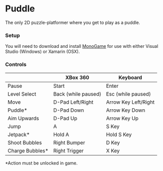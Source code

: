 Puddle
======

The only 2D puzzle-platformer where you get to play as a puddle.


### Setup ##

You will need to download and install [MonoGame](http://www.monogame.net) for use with either Visual Studio (Windows) or Xamarin (OSX).


### Controls ##

|                 | XBox 360            | Keyboard
|-----------------|---------------------|---------------
| Pause           | Start               | Enter
| Level Select    | Back (while paused) | Esc (while paused)
| Move            | D-Pad Left/Right    | Arrow Key Left/Right
| Puddle*         | D-Pad Down          | Arrow Key Down
| Aim Upwards     | D-Pad Up            | Arrow Key Up
| Jump            | A                   | S Key
| Jetpack*        | Hold A              | Hold S Key
| Shoot Bubbles   | Right Bumper        | D Key
| Charge Bubbles* | Right Trigger       | X Key

\*Action must be unlocked in game.